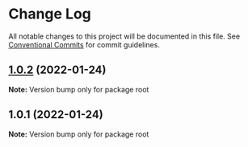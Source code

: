 # Change Log

All notable changes to this project will be documented in this file.
See [Conventional Commits](https://conventionalcommits.org) for commit guidelines.

## [1.0.2](https://github.com/avisan-wb/oneApp-test/compare/v1.0.1...v1.0.2) (2022-01-24)

**Note:** Version bump only for package root





## 1.0.1 (2022-01-24)

**Note:** Version bump only for package root

